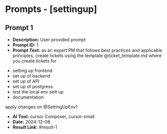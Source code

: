 # Prompts - [settingup]

## Prompt 1
* **Description:** User provided prompt
* **Prompt ID:** 1
* **Prompt Text:** as an expert PM that follows best practices and applicable principles, create tickets using the template @ticket_template.md where you create tickets for

- setting up frontend
- set up of backend
- set up of API
- set up of postgress
- test the local env sett up
- documentation

apply changes on @SettingUpEnv1
* **AI Tool:** cursor Composer, cursor-small
* **Date:** 2024-12-08
* **Result Link:** #result-1

